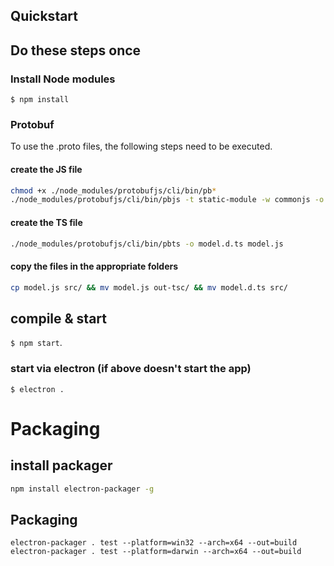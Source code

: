 ## Quickstart

## Do these steps once
### Install Node modules

`$ npm install`

### Protobuf
To use the .proto files, the following steps need to be executed.

#### create the JS file    
```bash
chmod +x ./node_modules/protobufjs/cli/bin/pb*
./node_modules/protobufjs/cli/bin/pbjs -t static-module -w commonjs -o model.js matrixserver.proto
```
#### create the TS file    
```bash
./node_modules/protobufjs/cli/bin/pbts -o model.d.ts model.js
```
#### copy the files in the appropriate folders                 
```bash
cp model.js src/ && mv model.js out-tsc/ && mv model.d.ts src/
```

## compile & start

`$ npm start`.

### start via electron (if above doesn't start the app) 
`$ electron .`

# Packaging
## install packager
```bash
npm install electron-packager -g
```
## Packaging
```
electron-packager . test --platform=win32 --arch=x64 --out=build
electron-packager . test --platform=darwin --arch=x64 --out=build
```

